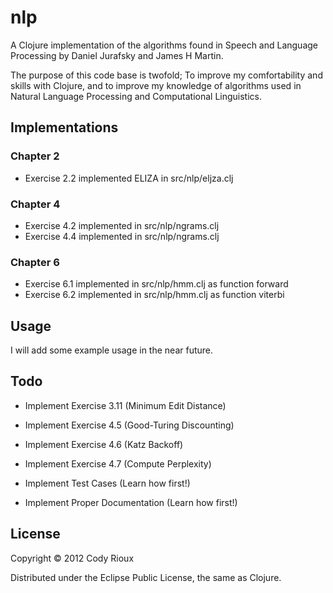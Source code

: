 # nlp

A Clojure implementation of the algorithms found in Speech and Language
Processing by Daniel Jurafsky and James H Martin.

The purpose of this code base is twofold; To improve my comfortability and
skills with Clojure, and to improve my knowledge of algorithms used in
Natural Language Processing and Computational Linguistics.

## Implementations

### Chapter 2

* Exercise 2.2 implemented ELIZA in src/nlp/eljza.clj

### Chapter 4

* Exercise 4.2 implemented in src/nlp/ngrams.clj
* Exercise 4.4 implemented in src/nlp/ngrams.clj

### Chapter 6

* Exercise 6.1 implemented in src/nlp/hmm.clj as function forward
* Exercise 6.2 implemented in src/nlp/hmm.clj as function viterbi

## Usage

I will add some example usage in the near future.


## Todo

* Implement Exercise 3.11 (Minimum Edit Distance)
* Implement Exercise 4.5 (Good-Turing Discounting)
* Implement Exercise 4.6 (Katz Backoff)
* Implement Exercise 4.7 (Compute Perplexity)

* Implement Test Cases (Learn how first!)
* Implement Proper Documentation (Learn how first!)

## License

Copyright © 2012 Cody Rioux

Distributed under the Eclipse Public License, the same as Clojure.
